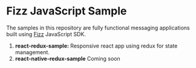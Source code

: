 # Fizz JavaScript Sample

The samples in this repository are fully functional messaging applications built using [Fizz](https://fizz.io) JavaScript SDK.
  1. **react-redux-sample:** Responsive react app using redux for state management.
  2. **react-native-redux-sample** Coming soon